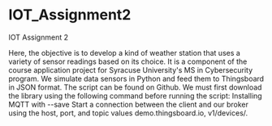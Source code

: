 # IOT_Assignment2
IOT Assignment 2

Here, the objective is to develop a kind of weather station that uses a variety of sensor readings based on its choice. It is a component of the course application project for Syracuse University's MS in Cybersecurity program.
We simulate data sensors in Python and feed them to Thingsboard in JSON format. The script can be found on Github. We must first download the library using the following command before running the script: Installing MQTT with --save
Start a connection between the client and our broker using the host, port, and topic values demo.thingsboard.io, v1/devices/.
